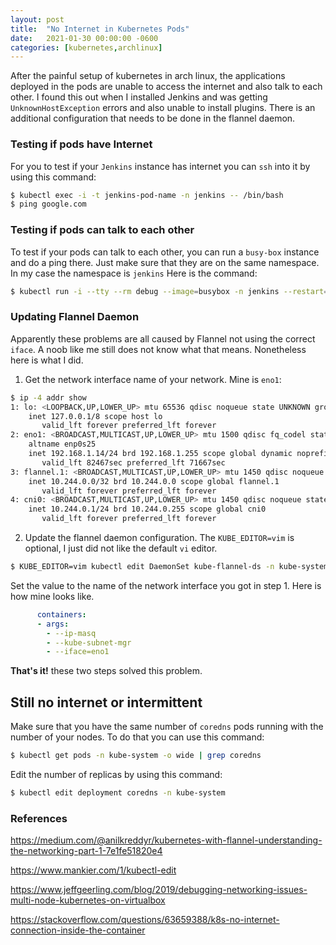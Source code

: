 ```yaml
---
layout: post
title:  "No Internet in Kubernetes Pods"
date:   2021-01-30 00:00:00 -0600
categories: [kubernetes,archlinux]
---
```

After the painful setup of kubernetes in arch linux, the applications deployed in the pods are unable to access the internet and also talk to each other. I found this out when I installed Jenkins and was getting `UnknownHostException` errors and also unable to install plugins. There is an additional configuration that needs to be done in the flannel daemon.


### Testing if pods have Internet

For you to test if your `Jenkins` instance has internet you can `ssh` into it by using this command:

```bash
$ kubectl exec -i -t jenkins-pod-name -n jenkins -- /bin/bash
$ ping google.com
```

### Testing if pods can talk to each other

To test if your pods can talk to each other, you can run a `busy-box` instance and do a ping there. Just make sure that they are on the same namespace. In my case the namespace is `jenkins` Here is the command:

```bash
$ kubectl run -i --tty --rm debug --image=busybox -n jenkins --restart=Never -- sh
```

### Updating Flannel Daemon

Apparently these problems are all caused by Flannel not using the correct `iface`. A noob like me still does not know what that means. Nonetheless here is what I did.

1. Get the network interface name of your network. Mine is `eno1`:
```bash
$ ip -4 addr show
1: lo: <LOOPBACK,UP,LOWER_UP> mtu 65536 qdisc noqueue state UNKNOWN group default qlen 1000
    inet 127.0.0.1/8 scope host lo
       valid_lft forever preferred_lft forever
2: eno1: <BROADCAST,MULTICAST,UP,LOWER_UP> mtu 1500 qdisc fq_codel state UP group default qlen 1000
    altname enp0s25
    inet 192.168.1.14/24 brd 192.168.1.255 scope global dynamic noprefixroute eno1
       valid_lft 82467sec preferred_lft 71667sec
3: flannel.1: <BROADCAST,MULTICAST,UP,LOWER_UP> mtu 1450 qdisc noqueue state UNKNOWN group default
    inet 10.244.0.0/32 brd 10.244.0.0 scope global flannel.1
       valid_lft forever preferred_lft forever
4: cni0: <BROADCAST,MULTICAST,UP,LOWER_UP> mtu 1450 qdisc noqueue state UP group default qlen 1000
    inet 10.244.0.1/24 brd 10.244.0.255 scope global cni0
       valid_lft forever preferred_lft forever
```

2. Update the flannel daemon configuration. The `KUBE_EDITOR=vim` is optional, I just did not like the default `vi` editor.
```bash
$ KUBE_EDITOR=vim kubectl edit DaemonSet kube-flannel-ds -n kube-system
```

Set the value to the name of the network interface you got in step 1. Here is how mine looks like.

```yaml
      containers:
      - args:
        - --ip-masq
        - --kube-subnet-mgr
        - --iface=eno1
```

**That's it!** these two steps solved this problem. 

## Still no internet or intermittent

Make sure that you have the same number of `coredns` pods running with the number of your nodes. To do that you can use this command:
```sh
$ kubectl get pods -n kube-system -o wide | grep coredns
```

Edit the number of replicas by using this command:
```sh
$ kubectl edit deployment coredns -n kube-system
```

### References

https://medium.com/@anilkreddyr/kubernetes-with-flannel-understanding-the-networking-part-1-7e1fe51820e4

https://www.mankier.com/1/kubectl-edit

https://www.jeffgeerling.com/blog/2019/debugging-networking-issues-multi-node-kubernetes-on-virtualbox

https://stackoverflow.com/questions/63659388/k8s-no-internet-connection-inside-the-container
